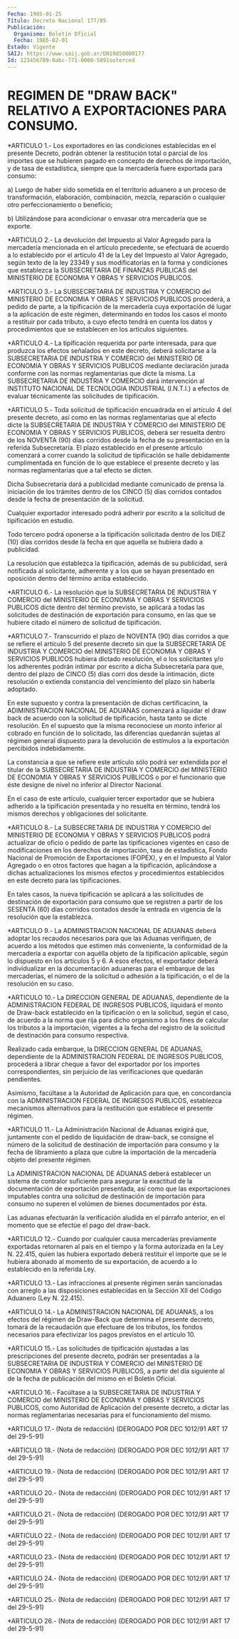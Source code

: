 ```yaml
---
Fecha: 1985-01-25
Título: Decreto Nacional 177/85
Publicación:
  Organismo: Boletín Oficial
  Fecha: 1985-02-01
Estado: Vigente
SAIJ: https://www.saij.gob.ar/DN19850000177
Id: 123456789-0abc-771-0000-5891soterced
---
```

# REGIMEN DE "DRAW BACK" RELATIVO A EXPORTACIONES PARA CONSUMO.

<a id="1"></a>
*ARTICULO 1.- Los exportadores en las condiciones establecidas en el presente Decreto, podrán obtener la restitución total o parcial de los importes que se hubieren pagado en concepto de derechos de importación, y de tasa de estadística, siempre que la mercadería fuere exportada para consumo:

a) Luego de haber sido sometida en el territorio aduanero a un proceso de transformación, elaboración, combinación, mezcla, reparación o cualquier otro perfeccionamiento o beneficio;

b) Utilizándose para acondicionar o envasar otra mercadería que se exporte.

<a id="2"></a>
*ARTICULO  2.- La devolución del Impuesto al Valor Agregado para la mercadería mencionada  en  el  artículo precedente, se efectuará de acuerdo a lo establecido por el  artículo 41 de la Ley del Impuesto al Valor Agregado, según texto de la ley 23349 y sus modificatorias  en  la  forma  y  condiciones   que  establezca  la SUBSECRETARIA  DE FINANZAS PUBLICAS del MINISTERIO  DE  ECONOMIA  Y OBRAS Y SERVICIOS PUBLICOS.

<a id="3"></a>
*ARTICULO 3.- La SUBSECRETARIA DE INDUSTRIA Y COMERCIO del MINISTERIO DE ECONOMIA Y OBRAS Y SERVICIOS PUBLICOS procederá, a pedido de parte, a la tipificación de la mercadería cuya exportación dé lugar a la aplicación de este régimen, determinando en todos los casos el monto a restituir por cada tributo, a cuyo efecto tendrá en cuenta los datos y procedimientos que se establecen en los artículos siguientes.

<a id="4"></a>
*ARTICULO 4.- La tipificación requerida por parte interesada, para que produzca los efectos señalados en este decreto, deberá solicitarse a la SUBSECRETARIA DE INDUSTRIA Y COMERCIO del MINISTERIO DE ECONOMIA Y OBRAS Y SERVICIOS PUBLICOS mediante declaración jurada conforme con las normas reglamentarias que dicte la misma. La SUBSECRETARIA DE INDUSTRIA Y COMERCIO dará intervención al INSTITUTO NACIONAL DE TECNOLOGIA INDUSTRIAL (I.N.T.I.) a efectos de evaluar técnicamente las solicitudes de tipificación.

<a id="5"></a>
*ARTICULO  5.-  Toda  solicitud  de  tipificación  encuadrada en el artículo 4 del presente decreto, así como en las normas reglamentarias que al efecto dicte la SUBSECRETARIA  DE INDUSTRIA Y COMERCIO  del MINISTERIO DE ECONOMIA Y OBRAS Y SERVICIOS  PUBLICOS, deberá ser  resuelta dentro de los NOVENTA (90) días corridos desde la fecha de su  presentación en la referida Subsecretaría. El plazo establecido en el  presente  artículo  comenzará a correr cuando la solicitud  de  tipificación se halle debidamente  cumplimentada  en función de lo que  establece  el  presente  decreto  y  las  normas reglamentarias que a tal efecto se dicten.

Dicha  Subsecretaría  dará  a  publicidad  mediante  comunicado  de prensa  la  iniciación de los trámites dentro de los CINCO (5) días corridos contados  desde  la fecha de presentación de la solicitud.

Cualquier exportador interesado  podrá  adherir  por  escrito  a la solicitud de tipificación en estudio.

Todo tercero podrá oponerse a la tipificación solicitada dentro  de los  DIEZ  (10)  días  corridos  desde  la  fecha en que aquella se hubiera dado a publicidad.

La  resolución  que  establezca  la  tipificación,   además  de  su publicidad, será notificada al solicitante, adherente  y  a los que se   hayan  presentado  en  oposición  dentro  del  término  arriba establecido.

<a id="6"></a>
*ARTICULO  6.-  La  resolución  que la SUBSECRETARIA DE INDUSTRIA Y COMERCIO del MINISTERIO DE ECONOMIA  Y  OBRAS  Y SERVICIOS PUBLICOS dicte  dentro  del  término  previsto,  se  aplicará  a  todas  las solicitudes de destinación de exportación para consumo,  en las que se    hubiere  citado  el  número  de  solicitud  de  tipificación.

<a id="7"></a>
*ARTICULO  7.-  Transcurrido el plazo de NOVENTA (90) días corridos a que se refiere  el  artículo  5  del  presente decreto sin que la SUBSECRETARIA DE INDUSTRIA Y COMERCIO del  MINISTERIO DE ECONOMIA Y OBRAS  Y SERVICIOS PUBLICOS hubiera dictado resolución,  el  o  los solicitantes  y/o los adherentes podrán intimar por escrito a dicha Subsecretaría para  que,  dentro  del plazo de CINCO (5) días corri dos  desde la intimación, dicte resolución  o  extienda  constancia del vencimiento del plazo sin haberla adoptado.

En este  supuesto y contra la presentación de dichas certificacinn, la ADIMINISTRACION  NACIONAL  DE  ADUANAS  comenzará  a liquidar el draw back de acuerdo con la solicitud de tipificación,  hasta tanto se  dicte  resolución.  En el supuesto que la misma reconociese  un monto  inferior  al  cobrado  en  función  de  lo  solicitado,  las diferencias quedanrán  sujetas al régimen general dispuesto para la devolución de estímulos  a la exportación percibidos indebidamente.

La  constancia  a  que se refiere  este  artículo  sólo  podrá  ser extendida  por  el titular  de  la  SUBSECRETARIA  DE  INDUSTRIA  Y COMERCIO del MINISTERIO  DE ECONOMIA Y OBRAS Y SERVICIOS PUBLICOS o por  el  funcionario que éste  designe  de  nivel  no  inferior  al Director Nacional.

En el caso  de  este  artículo,  cualquier tercer exportador que se hubiera adherido a la tipificación  presentada  y  no  resuelta  en término, tendrá los mismos derechos y obligaciones del solicitante.

<a id="8"></a>
*ARTICULO   8.-  La  SUBSECRETARIA  DE  INDUSTRIA  Y  COMERCIO  del MINISTERIO  DE    ECONOMIA  Y  OBRAS  Y  SERVICIOS  PUBLICOS  podrá actualizar de oficio  o pedido de parte las tipificaciones vigentes en caso de modificaciones  en  los derechos de importación, tasa de estadística, Fondo Nacional de Promoción  de Exportaciones (FOPEX), y en el Impuesto al Valor Agregado o en otros  factores que hagan a la  tipificación, aplicándose a dichas actualizaciones  los  mismos efectos  y  procedimientos  establecidos  en  este decreto para las tipificaciones.

En tales casos, la nueva tipificación se aplicará a las solicitudes  de  destinación  de exportación para  consumo  que  se registren  a  partir de los SESENTA  (60)  días  corridos  contados desde la entrada  en  vigencia  de la resolución que la establezca.

<a id="9"></a>
*ARTICULO  9.- La ADMINISTRACION NACIONAL DE ADUANAS deberá adoptar los  recaudos  necesarios  para  que  las  Aduanas  verifiquen,  de acuerdo  a  los métodos que estimen más conveniente, la conformidad de la mercadería  a  exportar con aquélla objeto de la tipificación aplicable, según lo dispuesto  en  los  artículos  5  y  6.  A esos efectos,  el  exportador  deberá individualizar en la documentación aduaneras para el embarque  de  las  mercaderías,  el  número de la solicitud  o  adhesión a la tipificación, o el de la resolución  en su caso.

<a id="10"></a>
*ARTICULO  10.-  La DIRECCION GENERAL DE ADUANAS, dependiente de la ADMINISTRACION FEDERAL DE INGRESOS PUBLICOS, liquidará el monto de Draw-back establecido en la tipificación o en la solicitud, según el caso, de acuerdo a la norma que rija para dicho organismo a los fines de calcular los tributos a la importación,  vigentes a la fecha del registro de la solicitud de destinación para consumo respectiva.

Realizado cada embarque, la DIRECCION GENERAL DE ADUANAS, dependiente de la ADMINISTRACION FEDERAL DE INGRESOS PUBLICOS, procederá a librar cheque a favor del exportador por los importes correspondientes, sin perjuicio de las verificaciones que quedarán pendientes.

Asimismo, facúltase a la Autoridad de Aplicación para que, en concordancia con la ADMINISTRACION FEDERAL DE INGRESOS PUBLICOS, establezca mecanismos alternativos para la restitución que establece el presente régimen.

<a id="11"></a>
*ARTICULO  11.-  La Administración Nacional de Aduanas exigirá que, juntamente con el  pedido  de liquidación de draw-back, se consigne el  número  de  la solicitud de  destinación  de  importación  para consumo y la fecha  de libramiento a plaza que cubre la importación de la mercadería objeto del presente régimen.

La ADMINISTRACION NACIONAL  DE ADUANAS deberá establecer un sistema de  contralor  suficiente  para    asegurar   la  exactitud  de  la documentación  de  exportación  presentada,  así  como    que   las exportaciones  imputables  contra  una  solicitud de destinación de importación  para  consumo  no  superen  el  volúmen    de   bienes documentados por ésta.

Las  aduanas  efectuarán  la  verificación  aludida  en  el párrafo anterior,  en  el  momento  que  se  efectúe el pago del draw-back.

<a id="12"></a>
*ARTICULO  12.-  Cuando por cualquier causa mercaderías previamente exportadas retornaren  al  país  en el tiempo y la forma autorizada en la Ley N. 22.415, quien las hubiera  exportado  deberá restituir el importe que se le hubiera abonado al momento de su  exportación, de acuerdo a lo establecido en la referida Ley.

<a id="13"></a>
*ARTICULO    13.-   Las  infracciones  al  presente  régimen  serán sancionadas con arreglo  a  las  disposiciones  establecidas  en la Sección XII del Código Aduanero (Ley N. 22.415).

<a id="14"></a>
*ARTICULO  14.-  La  ADMINISTRACION  NACIONAL  DE  ADUANAS,  a  los efectos   del  régimen  de  Draw-Back  que  determina  el  presente decreto, tomará  de  la  recaudación que efectuare de los tributos, los fondos necesarios para  efectivizar  los  pagos previstos en el artículo 10.

<a id="15"></a>
*ARTICULO  15.-  Las  solicitudes  de  tipificación ajustadas a las prescripciones del presente decreto, podrán  ser  presentadas  a la SUBSECRETARIA DE INDUSTRIA Y COMERCIO del MINISTERIO DE ECONOMIA  Y OBRAS  Y  SERVICIOS  PUBLICOS,  a partir del día siguiente al de la fecha de publicación del mismo en el Boletín Oficial.

<a id="16"></a>
*ARTICULO   16.-  Facúltase  a  la  SUBSECRETARIA  DE  INDUSTRIA  Y COMERCIO del  MINISTERIO  DE ECONOMIA Y OBRAS Y SERVICIOS PUBLICOS, como Autoridad de Aplicación  del  presente  decreto,  a dictar las normas reglamentarias necesarias para el funcionamiento  del mismo.

<a id="17"></a>
*ARTICULO  17.-  (Nota  de redacción) (DEROGADO POR DEC 1012/91 ART 17 del 29-5-91)

<a id="18"></a>
*ARTICULO  18.-  (Nota  de redacción) (DEROGADO POR DEC 1012/91 ART 17 del 29-5-91)

<a id="19"></a>
*ARTICULO  19.-  (Nota  de redacción) (DEROGADO POR DEC 1012/91 ART 17 del 29-5-91)

<a id="20"></a>
*ARTICULO  20.-  (Nota  de redacción) (DEROGADO POR DEC 1012/91 ART 17 del 29-5-91)

<a id="21"></a>
*ARTICULO  21.-  (Nota  de redacción) (DEROGADO POR DEC 1012/91 ART 17 del 29-5-91)

<a id="22"></a>
*ARTICULO  22.-  (Nota  de redacción) (DEROGADO POR DEC 1012/91 ART 17 del 29-5-91)

<a id="23"></a>
*ARTICULO  23.-  (Nota  de redacción) (DEROGADO POR DEC 1012/91 ART 17 del 29-5-91)

<a id="24"></a>
*ARTICULO  24.-  (Nota  de redacción) (DEROGADO POR DEC 1012/91 ART 17 del 29-5-91)

<a id="25"></a>
*ARTICULO  25.-  (Nota  de redacción) (DEROGADO POR DEC 1012/91 ART 17 del 29-5-91)

<a id="26"></a>
*ARTICULO  26.-  (Nota  de redacción) (DEROGADO POR DEC 1012/91 ART 17 del 29-5-91)